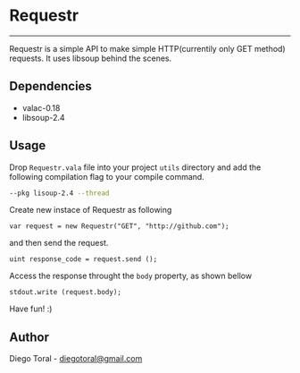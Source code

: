 Requestr
========
--------

Requestr is a simple API to make simple HTTP(currentily only GET method) requests. It uses libsoup behind the scenes.

## Dependencies
- valac-0.18
- libsoup-2.4

## Usage
Drop `Requestr.vala` file into your project `utils` directory and add the following compilation flag to your compile command.
```sh
--pkg lisoup-2.4 --thread
```
Create new instace of Requestr as following
```vala
var request = new Requestr("GET", "http://github.com");
```
and then send the request.
```vala
uint response_code = request.send ();
```
Access the response throught the `body` property, as shown bellow
```vala
stdout.write (request.body);
```
Have fun! :)

## Author
Diego Toral - <diegotoral@gmail.com>